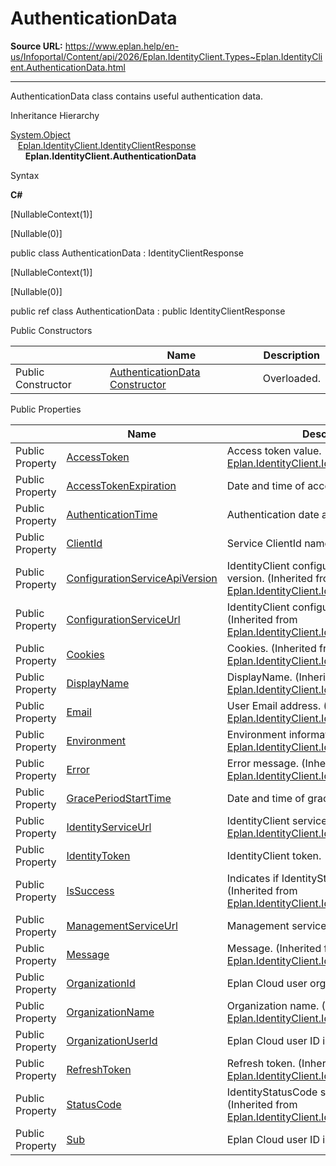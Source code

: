 # AuthenticationData

**Source URL:** https://www.eplan.help/en-us/Infoportal/Content/api/2026/Eplan.IdentityClient.Types~Eplan.IdentityClient.AuthenticationData.html

---

AuthenticationData class contains useful authentication data.

Inheritance Hierarchy

[System.Object](#)  
   [Eplan.IdentityClient.IdentityClientResponse](Eplan.IdentityClient.Types~Eplan.IdentityClient.IdentityClientResponse.html)  
      **Eplan.IdentityClient.AuthenticationData**

Syntax

**C#**



[NullableContext(1)]

[Nullable(0)]

public class AuthenticationData : IdentityClientResponse

[NullableContext(1)]

[Nullable(0)]

public ref class AuthenticationData : public IdentityClientResponse

Public Constructors

|  | Name | Description |
| --- | --- | --- |
| Public Constructor | [AuthenticationData Constructor](Eplan.IdentityClient.Types~Eplan.IdentityClient.AuthenticationData~_ctor.html) | Overloaded. |



Public Properties

|  | Name | Description |
| --- | --- | --- |
| Public Property | [AccessToken](Eplan.IdentityClient.Types~Eplan.IdentityClient.IdentityClientResponse~AccessToken.html) | Access token value. (Inherited from [Eplan.IdentityClient.IdentityClientResponse](Eplan.IdentityClient.Types~Eplan.IdentityClient.IdentityClientResponse.html)) |
| Public Property | [AccessTokenExpiration](Eplan.IdentityClient.Types~Eplan.IdentityClient.AuthenticationData~AccessTokenExpiration.html) | Date and time of access token expiration. |
| Public Property | [AuthenticationTime](Eplan.IdentityClient.Types~Eplan.IdentityClient.AuthenticationData~AuthenticationTime.html) | Authentication date and time. |
| Public Property | [ClientId](Eplan.IdentityClient.Types~Eplan.IdentityClient.AuthenticationData~ClientId.html) | Service ClientId name. |
| Public Property | [ConfigurationServiceApiVersion](Eplan.IdentityClient.Types~Eplan.IdentityClient.IdentityClientResponse~ConfigurationServiceApiVersion.html) | IdentityClient configuration service API version. (Inherited from [Eplan.IdentityClient.IdentityClientResponse](Eplan.IdentityClient.Types~Eplan.IdentityClient.IdentityClientResponse.html)) |
| Public Property | [ConfigurationServiceUrl](Eplan.IdentityClient.Types~Eplan.IdentityClient.IdentityClientResponse~ConfigurationServiceUrl.html) | IdentityClient configuration service URL. (Inherited from [Eplan.IdentityClient.IdentityClientResponse](Eplan.IdentityClient.Types~Eplan.IdentityClient.IdentityClientResponse.html)) |
| Public Property | [Cookies](Eplan.IdentityClient.Types~Eplan.IdentityClient.IdentityClientResponse~Cookies.html) | Cookies. (Inherited from [Eplan.IdentityClient.IdentityClientResponse](Eplan.IdentityClient.Types~Eplan.IdentityClient.IdentityClientResponse.html)) |
| Public Property | [DisplayName](Eplan.IdentityClient.Types~Eplan.IdentityClient.IdentityClientResponse~DisplayName.html) | DisplayName. (Inherited from [Eplan.IdentityClient.IdentityClientResponse](Eplan.IdentityClient.Types~Eplan.IdentityClient.IdentityClientResponse.html)) |
| Public Property | [Email](Eplan.IdentityClient.Types~Eplan.IdentityClient.IdentityClientResponse~Email.html) | User Email address. (Inherited from [Eplan.IdentityClient.IdentityClientResponse](Eplan.IdentityClient.Types~Eplan.IdentityClient.IdentityClientResponse.html)) |
| Public Property | [Environment](Eplan.IdentityClient.Types~Eplan.IdentityClient.IdentityClientResponse~Environment.html) | Environment information. (Inherited from [Eplan.IdentityClient.IdentityClientResponse](Eplan.IdentityClient.Types~Eplan.IdentityClient.IdentityClientResponse.html)) |
| Public Property | [Error](Eplan.IdentityClient.Types~Eplan.IdentityClient.IdentityClientResponse~Error.html) | Error message. (Inherited from [Eplan.IdentityClient.IdentityClientResponse](Eplan.IdentityClient.Types~Eplan.IdentityClient.IdentityClientResponse.html)) |
| Public Property | [GracePeriodStartTime](Eplan.IdentityClient.Types~Eplan.IdentityClient.AuthenticationData~GracePeriodStartTime.html) | Date and time of grace period start. |
| Public Property | [IdentityServiceUrl](Eplan.IdentityClient.Types~Eplan.IdentityClient.IdentityClientResponse~IdentityServiceUrl.html) | IdentityClient service URL. (Inherited from [Eplan.IdentityClient.IdentityClientResponse](Eplan.IdentityClient.Types~Eplan.IdentityClient.IdentityClientResponse.html)) |
| Public Property | [IdentityToken](Eplan.IdentityClient.Types~Eplan.IdentityClient.AuthenticationData~IdentityToken.html) | IdentityClient token. |
| Public Property | [IsSuccess](Eplan.IdentityClient.Types~Eplan.IdentityClient.IdentityClientResponse~IsSuccess.html) | Indicates if IdentityStatusCode is success. (Inherited from [Eplan.IdentityClient.IdentityClientResponse](Eplan.IdentityClient.Types~Eplan.IdentityClient.IdentityClientResponse.html)) |
| Public Property | [ManagementServiceUrl](Eplan.IdentityClient.Types~Eplan.IdentityClient.AuthenticationData~ManagementServiceUrl.html) | Management service URL. |
| Public Property | [Message](Eplan.IdentityClient.Types~Eplan.IdentityClient.IdentityClientResponse~Message.html) | Message. (Inherited from [Eplan.IdentityClient.IdentityClientResponse](Eplan.IdentityClient.Types~Eplan.IdentityClient.IdentityClientResponse.html)) |
| Public Property | [OrganizationId](Eplan.IdentityClient.Types~Eplan.IdentityClient.AuthenticationData~OrganizationId.html) | Eplan Cloud user organization ID. |
| Public Property | [OrganizationName](Eplan.IdentityClient.Types~Eplan.IdentityClient.IdentityClientResponse~OrganizationName.html) | Organization name. (Inherited from [Eplan.IdentityClient.IdentityClientResponse](Eplan.IdentityClient.Types~Eplan.IdentityClient.IdentityClientResponse.html)) |
| Public Property | [OrganizationUserId](Eplan.IdentityClient.Types~Eplan.IdentityClient.AuthenticationData~OrganizationUserId.html) | Eplan Cloud user ID in the organization. |
| Public Property | [RefreshToken](Eplan.IdentityClient.Types~Eplan.IdentityClient.IdentityClientResponse~RefreshToken.html) | Refresh token. (Inherited from [Eplan.IdentityClient.IdentityClientResponse](Eplan.IdentityClient.Types~Eplan.IdentityClient.IdentityClientResponse.html)) |
| Public Property | [StatusCode](Eplan.IdentityClient.Types~Eplan.IdentityClient.IdentityClientResponse~StatusCode.html) | IdentityStatusCode success code. (Inherited from [Eplan.IdentityClient.IdentityClientResponse](Eplan.IdentityClient.Types~Eplan.IdentityClient.IdentityClientResponse.html)) |
| Public Property | [Sub](Eplan.IdentityClient.Types~Eplan.IdentityClient.AuthenticationData~Sub.html) | Eplan Cloud user ID in the IdentityService. |



